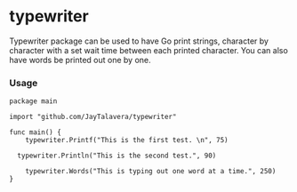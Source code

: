 # typewriter

Typewriter package can be used to have Go print strings, character by character with a set wait time between each printed character. You can also have words be printed out one by one.

### Usage

```
package main

import "github.com/JayTalavera/typewriter"

func main() {
	typewriter.Printf("This is the first test. \n", 75)
  
  typewriter.Println("This is the second test.", 90)

	typewriter.Words("This is typing out one word at a time.", 250)
} 
```
